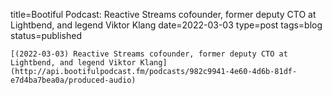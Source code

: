 
title=Bootiful Podcast: Reactive Streams cofounder, former deputy CTO at Lightbend, and legend Viktor Klang
date=2022-03-03
type=post
tags=blog
status=published
~~~~~~
[(2022-03-03) Reactive Streams cofounder, former deputy CTO at Lightbend, and legend Viktor Klang](http://api.bootifulpodcast.fm/podcasts/982c9941-4e60-4d6b-81df-e7d4ba7bea0a/produced-audio) 
            
